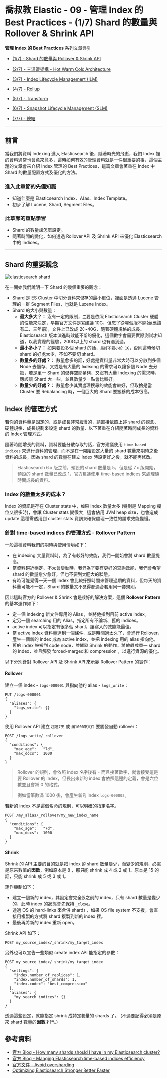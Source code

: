 # 喬叔教 Elastic - 09 - 管理 Index 的 Best Practices - (1/7) Shard 的數量與 Rollover & Shrink API

**管理 Index 的 Best Practices** 系列文章索引

- [(1/7) - Shard 的數量與 Rollover & Shrink API](https://ithelp.ithome.com.tw/articles/10243037)

- [(2/7) - 三溫暖架構 - Hot Warm Cold Architecture](https://ithelp.ithome.com.tw/articles/10243650)

- [(3/7) - Index Lifecycle Management (ILM)](https://ithelp.ithome.com.tw/articles/10244575)

- [(4/7) - Rollup](https://ithelp.ithome.com.tw/articles/10245259)

- [(5/7) - Transform](https://ithelp.ithome.com.tw/articles/10245472)

- [(6/7) - Snapshot Lifecycle Management (SLM)](https://ithelp.ithome.com.tw/articles/10246076)

- [(7/7) - 總結](https://ithelp.ithome.com.tw/articles/10246673)

---

## 前言

當我們將資料 Indexing 進入 Elasticsearch 後，隨著時光的飛逝，我們 Index 裡的資料通常也會愈來愈多，這時如何有效的管理資料就是一件很重要的事，這個主題的文章會來介紹 Index 管理的 Best Practices，這篇文章會著重在 Index 中 Shard 的數量配置方式及優化的方法。

### 進入此章節的先備知識

- 知道什麼是 Elasticsearch Index、Alias、Index Template。
- 初步了解 Lucene, Shard, Segment Files。

### 此章節的重點學習

- Shard 的數量該怎麼設定。
- 隨著時間的變化，如何透過 Rollover API 及 Shrink API 來優化 Elasticsearch 中的 Indices。

---

## Shard 的重要觀念

![elasticsearch shard](https://i.imgur.com/TNhlKWQ.jpg)

在一開始我們說明一下 Shard 的幾個重要的觀念：

- Shard 是 ES Cluster 中切分資料來儲存的最小單位，裡面是透過 Lucene 管理的一群 Segment Files，也就是 Lucene Index。
- Shard 的大小與數量：
  - **最大多大？：** 沒有一定的限制，主要是依照 Elasticsearch Cluster 硬體的性能來決定，早期官方文件是寫建議 10G，但忘了從哪個版本開始(應該有二、三年前)，文件上已改成 20~40G，隨著硬體規格的成長、Elasticsearch 版本演進時效能不斷的優化，這個數字會需要實際測試才知道，以我實際的經驗，200G以上的 shard 也有遇到過。
  - **最小多小？：** 如果要設多個 shard 的話，`最好不要小於 1G`，否則這時候切 shard 的好處太少，不如不要切 shard。
  - **數量多的好處？：** 數量愈多的話，好處是資料量非常大時可以分散到多個 Node 去儲存、又或是有大量的 Indexing 的需求可以讓多個 Node 去分擔，若是單一 Shard 的儲存空間足夠，又沒有大量 Indexing 的需求時，應該讓 Shard 大一些，並且數量少一點會比較好。
  - **數量少的好處？：** 數量愈少其實處理搜尋的效能會較好，但取捨是當 Cluster 要 Rebalancing 時，一個巨大的 Shard 要搬移的成本很高。



## Index 的管理方式

若你的資料量是固定的、或是成長非常緩慢的，請直接依照上述 shard 的觀念、硬體規格、成長規劃來設定 shard 的數量，以下著重在介紹隨著時間成長的資料的 Index 管理方式。

隨著時間增長的資料，資料要能分散存取的話，官方建議使用 `time-based indices` 來進行資料的管理，而不是在一開始設定大量的 shard 數量來期待之後資料的成長，因為 shard 的數量在建立 Index 時設定好之後，就不能再修改。

> Elasticsearch 6.x 版之前，預設的 shard 數量是 5，但是從 7.x 版開始，預設的 shard 數量已改成 1，官方建議使用 time-based indices 來處理隨時間成長的資料。

### Index 的數量太多的成本？

Index 的資訊是存在 Cluster stats 中，如果 Index 數量太多 (特別是 Mapping 欄位又很多時)，會讓 Cluster stats 變很大，這會佔用 JVM heap size，也會造成 update 這種需透用到 cluster stats 資訊來確保處理一致性的請求效能變慢。

### 針對 time-based indices 的管理方式 - Rollover Pattern

一般這種資料我們的期待與使用情境如下：

- 在 indexing 大量資料時，為了有較好的效能，我們一開始會將 shard 數量提高。
- 當資料趨近穩定、不太會變動時，我們為了要有更好的查詢效能，我們會希望 shard 的數量愈少愈好，但也不要到太肥大的狀態。
- 有時可能覺得一天一個 Index 會比較好照時間來管理過期的資料，但每天的資料量可能不一定，Shard 的數量又不見得都適合套用同一套規則。

因此這時官方的 Rollover & Shrink 會是很好的解決方案，這個 **Rollover Pattern** 的基本運作如下：

- 定一個 indexing 新文件專用的 Alias ，並將他指到目前 active index。
- 定另一個 searching 用的 Alias，指定所有不論新、舊的 indices。
- active index 可以指定有很多個 shard，讓寫入的效能能最佳。
- 當 active index 資料量達到一個條件、或是時間過太久了，會進行 Rollover，產生一個新的 index 成為 active index，並把 indexing 用的 alias 指向他。
- 舊的 index 被搬到 code node，並觸發 Shrink 的動作，將他轉成單一 shard 的 index，並且觸發 forced-marged 和 compression ，以進行資源的優化。

以下分別針對 Rollover API 及 Shrink API 來示範 Rollover Pattern 的實作：

#### Rollover

建立一個 index - `logs-000001` 與指向他的 alias - `logs_write`：

```
PUT /logs-000001 
{
  "aliases": {
    "logs_write": {}
  }
}
```

使用 Rollover API 建立 `超過7天` 或 `滿1000筆文件` 要觸發自動 rollover：

```
POST /logs_write/_rollover 
{
  "conditions": {
    "max_age":   "7d",
    "max_docs":  1000
  }
}
```

> Rollover 的規則，會依照 index 名字後有 `-` 而且接著數字，就會接受這是要 Rollover 的 index，但長出來新的 index 會依照這邊的定義，會是六位數並且會補 0 的格式。
>
> 例如當筆數滿 1000 後，會產生新的 index `logs-000002`。

若新的 index 不是這個名命的規則，可以明確的指定名字。

```
POST /my_alias/_rollover/my_new_index_name
{
  "conditions": {
    "max_age":   "7d",
    "max_docs":  1000
  }
}
```



#### Shrink

Shrink 的 API 主要的目的就是把 index 的 shard 數量變少，而變少的規則，必需是原來數值的**因數**，例如原本是 8 ，那只能 shrink 成 4 或 2 或 1、原本是 15 的話，只能 shrink 成 5 或 3 或 1。

運作機制如下：

- 建立一個新的 index，其設定會完全照之前的 index，只有 shard 數量是變少的，此時 index 的狀態會先保持 `_close`。
- 透過 OS 的 hard-links 來合併 shards ，如果 OS file system 不支援，會直接用複製的方式將 shard 複製到新的 index 裡。
- 最後再將新的 index 重新 open。

Shrink API 如下：

```
POST my_source_index/_shrink/my_target_index
```

另外也可以宣告一些類似 create index API 能指定的參數：

```
POST my_source_index/_shrink/my_target_index
{
  "settings": {
    "index.number_of_replicas": 1,
    "index.number_of_shards": 1, 
    "index.codec": "best_compression" 
  },
  "aliases": {
    "my_search_indices": {}
  }
}
```

透過這些設定，就能指定 shrink 成特定數量的 shards 了。 (不過要記得必須是原來 shard 數量的**因數**才行。)



## 參考資料

- [官方 Blog - How many shards should I have in my Elasticsearch cluster?](https://www.elastic.co/blog/how-many-shards-should-i-have-in-my-elasticsearch-cluster)
- [官方 Blog - Manging Elasticsearch time-based indices efficiency](https://www.elastic.co/blog/managing-time-based-indices-efficiently)
- [官方文件 - Avoid oversharding](https://www.elastic.co/guide/en/elasticsearch/reference/7.x/avoid-oversharding.html)
- [Optimizing Elasticsearch Stronger Better Faster](https://medium.com/analytics-vidhya/optimising-elasticsearch-stronger-better-faster-e56fed2bcc8b)